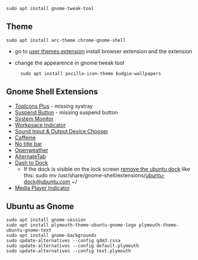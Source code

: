 	sudo apt install gnome-tweak-tool

## Theme

	sudo apt install arc-theme chrome-gnome-shell

- go to [user themes extension](https://extensions.gnome.org/extension/19/user-themes/) install browser extension and the extension
- change the appearence in gnome tweak tool

		sudo apt install pocillo-icon-theme budgie-wallpapers

## Gnome Shell Extensions

- [TopIcons Plus](https://extensions.gnome.org/extension/1031/topicons/) - missing systray
- [Suspend Button](https://extensions.gnome.org/extension/826/suspend-button/) - missing suspend button
- [System Monitor](https://extensions.gnome.org/extension/120/system-monitor/)
- [Workpsace Indicator](https://extensions.gnome.org/extension/21/workspace-indicator/)
- [Sound Input & Output Device Chooser](https://extensions.gnome.org/extension/906/sound-output-device-chooser/)
- [Caffeine](https://extensions.gnome.org/extension/517/caffeine/)
- [No title bar](https://extensions.gnome.org/extension/1267/no-title-bar/)
- [Openweather](https://extensions.gnome.org/extension/750/openweather/)
- [AlternateTab](https://extensions.gnome.org/extension/15/alternatetab/)
- [Dash to Dock](https://extensions.gnome.org/extension/307/dash-to-dock/)
	- If the dock is visible on the lock screen [remove the ubuntu dock](https://github.com/micheleg/dash-to-dock/issues/649) like this:
			sudo mv /usr/share/gnome-shell/extensions/ubuntu-dock@ubuntu.com ~/
- [Media Player Indicator](https://extensions.gnome.org/extension/55/media-player-indicator/)


## Ubuntu as Gnome

	sudo apt install gnome-session
	sudo apt install plymouth-theme-ubuntu-gnome-logo plymouth-theme-ubuntu-gnome-text
	sudo apt install gnome-backgrounds
	sudo update-alternatives --config gdm3.cssa
	sudo update-alternatives --config default.plymouth
	sudo update-alternatives --config text.plymouth
